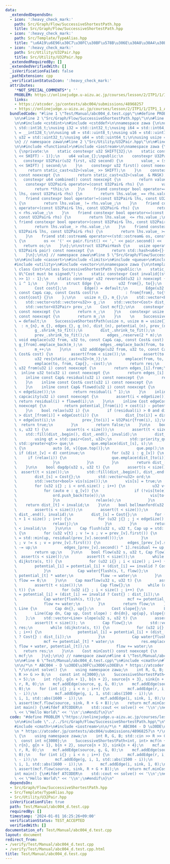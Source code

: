 ```yaml
---
data:
  _extendedDependsOn:
  - icon: ':heavy_check_mark:'
    path: Src/Graph/Flow/SuccessiveShortestPath.hpp
    title: Src/Graph/Flow/SuccessiveShortestPath.hpp
  - icon: ':heavy_check_mark:'
    path: Src/Template/TypeAlias.hpp
    title: "\u6A19\u6E96\u30C7\u30FC\u30BF\u578B\u306E\u30A8\u30A4\u30EA\u30A2\u30B9"
  - icon: ':heavy_check_mark:'
    path: Src/Utility/U32Pair.hpp
    title: Src/Utility/U32Pair.hpp
  _extendedRequiredBy: []
  _extendedVerifiedWith: []
  _isVerificationFailed: false
  _pathExtension: cpp
  _verificationStatusIcon: ':heavy_check_mark:'
  attributes:
    '*NOT_SPECIAL_COMMENTS*': ''
    PROBLEM: https://onlinejudge.u-aizu.ac.jp/courses/lesson/2/ITP1/1/ITP1_1_A
    links:
    - https://atcoder.jp/contests/abc004/submissions/48968257
    - https://onlinejudge.u-aizu.ac.jp/courses/lesson/2/ITP1/1/ITP1_1_A
  bundledCode: "#line 1 \"Test/Manual/abc004_d.test.cpp\"\n#define PROBLEM \"https://onlinejudge.u-aizu.ac.jp/courses/lesson/2/ITP1/1/ITP1_1_A\"\
    \n\n#line 2 \"Src/Graph/Flow/SuccessiveShortestPath.hpp\"\n\n#line 2 \"Src/Template/TypeAlias.hpp\"\
    \n\n#include <cstdint>\n#include <cstddef>\n\nnamespace zawa {\n\nusing i16 =\
    \ std::int16_t;\nusing i32 = std::int32_t;\nusing i64 = std::int64_t;\nusing i128\
    \ = __int128_t;\n\nusing u8 = std::uint8_t;\nusing u16 = std::uint16_t;\nusing\
    \ u32 = std::uint32_t;\nusing u64 = std::uint64_t;\n\nusing usize = std::size_t;\n\
    \n} // namespace zawa\n#line 2 \"Src/Utility/U32Pair.hpp\"\n\n#line 4 \"Src/Utility/U32Pair.hpp\"\
    \n\n#include <functional>\n#include <iostream>\n\nnamespace zawa {\n\nclass U32Pair\
    \ {\nprivate:\n    static constexpr u32 SHIFT{32};\n    static constexpr u32 MASK{static_cast<u32>((1LL\
    \ << SHIFT) - 1)};\n    u64 value_{};\npublic:\n    constexpr U32Pair() {}\n \
    \   constexpr U32Pair(u32 first, u32 second) {\n        value_ = (static_cast<u64>(first)\
    \ << SHIFT) | second;\n    }\n    constexpr u32 first() const noexcept {\n   \
    \     return static_cast<u32>(value_ >> SHIFT);\n    }\n    constexpr u32 second()\
    \ const noexcept {\n        return static_cast<u32>(value_ & MASK);\n    }\n \
    \   constexpr u64 combined() const noexcept {\n        return value_;\n    }\n\
    \    constexpr U32Pair& operator=(const U32Pair& rhs) {\n        value_ = rhs.value_;\n\
    \        return *this;\n    }\n    friend constexpr bool operator==(const U32Pair&\
    \ lhs, const U32Pair& rhs) {\n        return lhs.value_ == rhs.value_;\n    }\n\
    \    friend constexpr bool operator!=(const U32Pair& lhs, const U32Pair& rhs)\
    \ {\n        return lhs.value_ != rhs.value_;\n    }\n    friend constexpr bool\
    \ operator<(const U32Pair& lhs, const U32Pair& rhs) {\n        return lhs.value_\
    \ < rhs.value_;\n    }\n    friend constexpr bool operator<=(const U32Pair& lhs,\
    \ const U32Pair& rhs) {\n        return lhs.value_ <= rhs.value_;\n    }\n   \
    \ friend constexpr bool operator>(const U32Pair& lhs, const U32Pair& rhs) {\n\
    \        return lhs.value_ > rhs.value_;\n    }\n    friend constexpr bool operator>=(const\
    \ U32Pair& lhs, const U32Pair& rhs) {\n        return lhs.value_ >= rhs.value_;\n\
    \    }\n    friend std::ostream& operator<<(std::ostream& os, const U32Pair& pair)\
    \ {\n        os << '(' << pair.first() << ',' << pair.second() << ')';\n     \
    \   return os;\n    }\n};\n\nstruct U32PairHash {\n    usize operator()(const\
    \ U32Pair& pair) const noexcept {\n        return std::hash<u64>{}(pair.combined());\n\
    \    }\n};\n\n} // namespace zawa\n#line 5 \"Src/Graph/Flow/SuccessiveShortestPath.hpp\"\
    \n\n#include <cassert>\n#include <limits>\n#include <queue>\n#include <type_traits>\n\
    #include <utility>\n#include <vector>\n\nnamespace zawa {\n\ntemplate <class Cap,\
    \ class Cost>\nclass SuccessiveShortestPath {\npublic:\n    static_assert(std::is_signed_v<Cost>,\
    \ U\"Cost must be signed\");\n    static constexpr Cost invalid{(std::numeric_limits<Cost>::max()\
    \ >> 1) - 1};\n    static constexpr u32 reverseId(u32 i) noexcept {\n        return\
    \ i ^ 1;\n    }\n\n    struct Edge {\n        u32 from{}, to{};\n        Cap residual{};\n\
    \        Cost cost{};\n        Edge() = default;\n        Edge(u32 from, u32 to,\
    \ const Cap& cap, const Cost& cost)\n            : from{from}, to{to}, residual{cap},\
    \ cost{cost} {}\n    };\n\n    usize n_{}, m_{};\n    std::vector<Edge> edges_;\n\
    \    std::vector<std::vector<u32>> g_;\n    std::vector<Cost> dist_, potential_;\n\
    \    std::vector<U32Pair> prev_;\n    Cost mcf{};\n\n    constexpr usize size()\
    \ const noexcept {\n        return n_;\n    }\n    constexpr usize edgeSize()\
    \ const noexcept {\n        return m_;\n    }\n    \n    SuccessiveShortestPath()\
    \ = default;\n    SuccessiveShortestPath(usize n, usize m = usize{}) \n      \
    \  : n_{n}, m_{}, edges_{}, g_(n), dist_(n), potential_(n), prev_(n), mcf{} {\n\
    \        g_.shrink_to_fit();\n        dist_.shrink_to_fit();\n        potential_.shrink_to_fit();\n\
    \        prev_.shrink_to_fit();\n        edges_.reserve(2 * m);\n    }\n\n   \
    \ void emplace(u32 from, u32 to, const Cap& cap, const Cost& cost) {\n       \
    \ g_[from].emplace_back(m_);\n        edges_.emplace_back(from, to, cap, cost);\n\
    \        m_++;\n    }\n\n    u32 addEdge(u32 from, u32 to, const Cap& cap, const\
    \ Cost& cost) {\n        assert(from < size());\n        assert(to < size());\n\
    \        u32 res{static_cast<u32>(m_)};\n        emplace(from, to, cap, cost);\n\
    \        emplace(to, from, Cap{}, -cost);\n        return res;\n    }\n\n    inline\
    \ u32 from(u32 i) const noexcept {\n        return edges_[i].from;\n    }\n  \
    \  inline u32 to(u32 i) const noexcept {\n        return edges_[i].to;\n    }\n\
    \    inline const Cap& residual(u32 i) const noexcept {\n        return edges_[i].residual;\n\
    \    }\n    inline const Cost& cost(u32 i) const noexcept {\n        return edges_[i].cost;\n\
    \    }\n    inline const Cap& flowed(u32 i) const noexcept {\n        assert(i\
    \ < edgeSize());\n        return residual(i ^ 1);\n    }\n    inline const Cap&\
    \ capcacity(u32 i) const noexcept {\n        assert(i < edgeSize());\n       \
    \ return residual(i) + flowed(i);\n    }\n\n    inline Cost edgeCost(u32 i) const\
    \ noexcept {\n        return potential_[from(i)] + cost(i) - potential_[to(i)];\n\
    \    }\n    bool relax(u32 i) {\n        if (residual(i) > 0 and dist_[to(i)]\
    \ > dist_[from(i)] + edgeCost(i)) {\n            dist_[to(i)] = dist_[from(i)]\
    \ + edgeCost(i);\n            prev_[to(i)] = U32Pair{from(i), i};\n          \
    \  return true;\n        }\n        return false;\n    }\n\n    bool dijkstra(u32\
    \ s, u32 t) {\n        assert(s < size());\n        assert(t < size());\n    \
    \    std::fill(dist_.begin(), dist_.end(), invalid);\n        dist_[s] = Cost{};\n\
    \        using qt = std::pair<Cost, u32>;\n        std::priority_queue<qt, std::vector<qt>,\
    \ std::greater<qt>> que;\n        que.emplace(dist_[s], s);\n        while (que.size())\
    \ {\n            auto [d, v]{que.top()};\n            que.pop();\n           \
    \ if (dist_[v] < d) continue;\n            for (u32 i : g_[v]) {\n           \
    \     if (relax(i)) {\n                    que.emplace(dist_[to(i)], to(i));\n\
    \                }\n            }\n        }\n        return dist_[t] < invalid;\n\
    \    }\n\n    bool dagdp(u32 s, u32 t) {\n        assert(s < size());\n      \
    \  assert(t < size());\n        std::fill(dist_.begin(), dist_.end(), invalid);\n\
    \        dist_[s] = Cost{};\n        std::vector<u32> ord;\n        ord.reserve(size());\n\
    \        std::vector<bool> vis(size());\n        vis[s] = true;\n        ord.push_back(s);\n\
    \        for (u32 i{} ; i < ord.size() ; i++) {\n            u32 v{ord[i]};\n\
    \            for (auto e : g_[v]) {\n                if (!vis[to(e)]) {\n    \
    \                ord.push_back(to(e));\n                    vis[to(e)] = true;\n\
    \                }\n                relax(e);\n            }\n        }\n    \
    \    return dist_[t] < invalid;\n    }\n\n    bool bellmanford(u32 s, u32 t) {\n\
    \        assert(s < size());\n        assert(t < size());\n        std::fill(dist_.begin(),\
    \ dist_.end(), invalid);\n        dist_[s] = Cost{};\n        for (u32 i{} ; i\
    \ + 1 < size() ; i++) {\n            for (u32 j{} ; j < edgeSize() ; j++) {\n\
    \                relax(j);\n            }\n        }\n        return dist_[t]\
    \ < invalid;\n    }\n\n\n    Cap flush(u32 s, u32 t, Cap up = std::numeric_limits<Cap>::max())\
    \ {\n        for (u32 v{t} ; v != s ; v = prev_[v].first()) {\n            up\
    \ = std::min(up, residual(prev_[v].second()));\n        }\n        for (u32 v{t}\
    \ ; v != s ; v = prev_[v].first()) {\n            edges_[prev_[v].second()].residual\
    \ -= up;\n            edges_[prev_[v].second() ^ 1].residual += up;\n        }\n\
    \        return up;\n    }\n\n    bool flow(u32 s, u32 t, Cap flow) {\n      \
    \  assert(s < size());\n        assert(t < size());\n        while (flow > 0 and\
    \ dijkstra(s, t)) {\n            for (u32 i{} ; i < size() ; i++) {\n        \
    \        potential_[i] = potential_[i] + (dist_[i] == invalid ? Cost{} : dist_[i]);\n\
    \            }\n            Cap water{flush(s, t, flow)};\n            mcf +=\
    \ potential_[t] * water;\n            flow -= water;\n        }\n        return\
    \ flow == 0;\n    }\n\n    Cap maxflow(u32 s, u32 t) {\n        assert(s < size());\n\
    \        assert(t < size());\n        Cap flow{};\n        while (dijkstra(s,\
    \ t)) {\n            for (u32 i{} ; i < size() ; i++) {\n                potential_[i]\
    \ = potential_[i] + (dist_[i] == invalid ? Cost{} : dist_[i]);\n            }\n\
    \            Cap water{flush(s, t)};\n            mcf += potential_[t] * water;\n\
    \            flow += water;\n        }\n        return flow;\n    }\n\n    struct\
    \ Line {\n        Cap dn{}, up{};\n        Cost slope{};\n        Line() = default;\n\
    \        Line(Cap dn, Cap up, Cost slope) : dn{dn}, up{up}, slope{slope} {}\n\
    \    };\n    std::vector<Line> slope(u32 s, u32 t) {\n        assert(s < size());\n\
    \        assert(t < size()); \n        Cap flow{};\n        std::vector<Line>\
    \ res;\n        while (dijkstra(s, t)) {\n            for (u32 i{} ; i < size()\
    \ ; i++) {\n                potential_[i] = potential_[i] + (dist_[i] == invalid\
    \ ? Cost{} : dist_[i]);\n            }\n            Cap water{flush(s, t)};\n\
    \            mcf += potential_[t] * water;\n            res.emplace_back(flow,\
    \ flow + water, potential_[t]);\n            flow += water;\n        }\n     \
    \   return res;\n    }\n\n    Cost minCost() const noexcept {\n        return\
    \ mcf;\n    }\n};\n\n} // namespace zawa\n#line 4 \"Test/Manual/abc004_d.test.cpp\"\
    \n\n#line 6 \"Test/Manual/abc004_d.test.cpp\"\n#include <cmath>\n#line 8 \"Test/Manual/abc004_d.test.cpp\"\
    \n\n/*\n * ABC004 - D \u30DE\u30FC\u30D6\u30EB\n * https://atcoder.jp/contests/abc004/submissions/48968257\n\
    \ */\n\nint solve() {\n    using namespace zawa;\n    int R, G, B; std::cin >>\
    \ R >> G >> B;\n    const int n{3000};\n    SuccessiveShortestPath<int, int> mcf(n\
    \ + 5);\n    int r{n}, g{n + 1}, b{n + 2}, source{n + 3}, sink{n + 4};\n    mcf.addEdge(source,\
    \ r, R, 0);\n    mcf.addEdge(source, g, G, 0);\n    mcf.addEdge(source, b, B,\
    \ 0);\n    for (int i{} ; i < n ; i++) {\n        mcf.addEdge(r, i, 1, std::abs(1400\
    \ - i));\n        mcf.addEdge(g, i, 1, std::abs(1500 - i));\n        mcf.addEdge(b,\
    \ i, 1, std::abs(1600 - i));\n        mcf.addEdge(i, sink, 1, 0);\n    }\n   \
    \ assert(mcf.flow(source, sink, R + G + B));\n    return mcf.minCost();\n}\n\n\
    int main() {\n#ifdef ATCODER\n    std::cout << solve() << '\\n';\n#else\n    std::cout\
    \ << \"Hello World\" << '\\n';\n#endif\n}\n"
  code: "#define PROBLEM \"https://onlinejudge.u-aizu.ac.jp/courses/lesson/2/ITP1/1/ITP1_1_A\"\
    \n\n#include \"../../Src/Graph/Flow/SuccessiveShortestPath.hpp\"\n\n#include <cassert>\n\
    #include <cmath>\n#include <iostream>\n\n/*\n * ABC004 - D \u30DE\u30FC\u30D6\u30EB\
    \n * https://atcoder.jp/contests/abc004/submissions/48968257\n */\n\nint solve()\
    \ {\n    using namespace zawa;\n    int R, G, B; std::cin >> R >> G >> B;\n  \
    \  const int n{3000};\n    SuccessiveShortestPath<int, int> mcf(n + 5);\n    int\
    \ r{n}, g{n + 1}, b{n + 2}, source{n + 3}, sink{n + 4};\n    mcf.addEdge(source,\
    \ r, R, 0);\n    mcf.addEdge(source, g, G, 0);\n    mcf.addEdge(source, b, B,\
    \ 0);\n    for (int i{} ; i < n ; i++) {\n        mcf.addEdge(r, i, 1, std::abs(1400\
    \ - i));\n        mcf.addEdge(g, i, 1, std::abs(1500 - i));\n        mcf.addEdge(b,\
    \ i, 1, std::abs(1600 - i));\n        mcf.addEdge(i, sink, 1, 0);\n    }\n   \
    \ assert(mcf.flow(source, sink, R + G + B));\n    return mcf.minCost();\n}\n\n\
    int main() {\n#ifdef ATCODER\n    std::cout << solve() << '\\n';\n#else\n    std::cout\
    \ << \"Hello World\" << '\\n';\n#endif\n}\n"
  dependsOn:
  - Src/Graph/Flow/SuccessiveShortestPath.hpp
  - Src/Template/TypeAlias.hpp
  - Src/Utility/U32Pair.hpp
  isVerificationFile: true
  path: Test/Manual/abc004_d.test.cpp
  requiredBy: []
  timestamp: '2024-01-01 16:25:26+09:00'
  verificationStatus: TEST_ACCEPTED
  verifiedWith: []
documentation_of: Test/Manual/abc004_d.test.cpp
layout: document
redirect_from:
- /verify/Test/Manual/abc004_d.test.cpp
- /verify/Test/Manual/abc004_d.test.cpp.html
title: Test/Manual/abc004_d.test.cpp
---
```


